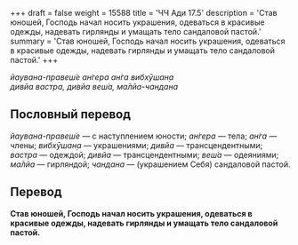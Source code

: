+++
draft = false
weight = 15588
title = 'ЧЧ Ади 17.5'
description = 'Став юношей, Господь начал носить украшения, одеваться в красивые одежды, надевать гирлянды и умащать тело сандаловой пастой.'
summary = 'Став юношей, Господь начал носить украшения, одеваться в красивые одежды, надевать гирлянды и умащать тело сандаловой пастой.'
+++

_йаувана-правеш́е ан̇гера ан̇га вибхӯшан̣а  
дивйа вастра, дивйа веш́а, ма̄лйа-чандана_

## Пословный перевод

_йаувана_\-_правеш́е_ — с наступлением юности; _ан̇гера_ — тела; _ан̇га_ — члены; _вибхӯшан̣а_ — украшениями; _дивйа_ — трансцендентными; _вастра_ — одеждой; _дивйа_ — трансцендентными; _веш́а_ — одеяниями; _ма̄лйа_ — гирляндой; _чандана_ — (украшением Себя) сандаловой пастой.

## Перевод

**Став юношей, Господь начал носить украшения, одеваться в красивые одежды, надевать гирлянды и умащать тело сандаловой пастой.**
